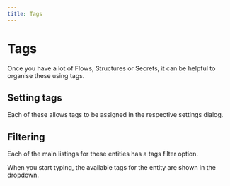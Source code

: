 ```yaml
---
title: Tags
---
```


# Tags

Once you have a lot of Flows, Structures or Secrets, it can be helpful to organise these using tags.

## Setting tags
Each of these allows tags to be assigned in the respective settings dialog.

## Filtering
Each of the main listings for these entities has a tags filter option.

When you start typing, the available tags for the entity are shown in the dropdown.



